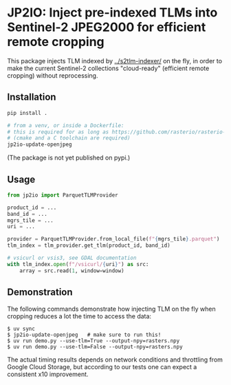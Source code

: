 # JP2IO: Inject pre-indexed TLMs into Sentinel-2 JPEG2000 for efficient remote cropping

This package injects TLM indexed by [../s2tlm-indexer/](../s2tlm-indexer/) on the fly, in order to make the current Sentinel-2 collections "cloud-ready" (efficient remote cropping) without reprocessing.

## Installation

```bash
pip install .

# from a venv, or inside a Dockerfile:
# this is required for as long as https://github.com/rasterio/rasterio-wheels/issues/138 is opened.
# (cmake and a C toolchain are required)
jp2io-update-openjpeg
```

(The package is not yet published on pypi.)

## Usage

```python
from jp2io import ParquetTLMProvider

product_id = ...
band_id = ...
mgrs_tile = ...
uri = ...

provider = ParquetTLMProvider.from_local_file(f"{mgrs_tile}.parquet")
tlm_index = tlm_provider.get_tlm(product_id, band_id)

# vsicurl or vsis3, see GDAL documentation
with tlm_index.open(f"/vsicurl/{uri}") as src:
    array = src.read(1, window=window)
```

## Demonstration

The following commands demonstrate how injecting TLM on the fly when cropping reduces a lot the time to access the data:

```
$ uv sync
$ jp2io-update-openjpeg   # make sure to run this!
$ uv run demo.py --use-tlm=True --output-npy=rasters.npy
$ uv run demo.py --use-tlm=False --output-npy=rasters.npy
```

The actual timing results depends on network conditions and throttling from Google Cloud Storage, but according to our tests one can expect a consistent x10 improvement.
